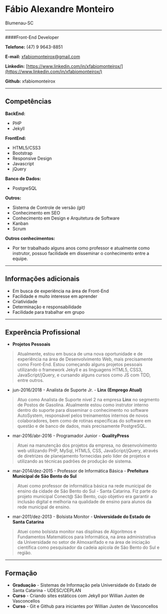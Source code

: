 # Fábio Alexandre Monteiro
Blumenau-SC

---

####Front-End Developer

**Telefone:** (47) 9 9643-8851

**E-mail:** xfabiomonteirox@gmail.com

**Linkedin:** [https://www.linkedin.com/in/xfabiomonteirox/](https://www.linkedin.com/in/xfabiomonteirox/)

**Github:** xfabiomonteirox


---

## Competências

**BackEnd:**
* PHP
* Jekyll

**FrontEnd:**
* HTML5/CSS3
* Bootstrap
* Responsive Design
* Javascript
* jQuery


**Banco de Dados:**
* PostgreSQL


**Outros:**
* Sistema de Controle de versão *(git)*
* Conhecimento em SEO
* Conhecimento em Design e Arquitetura de Software
* Kanban
* Scrum


**Outros conhecimentos:**
* Por ter trabalhado alguns anos como professor e atualmente como instrutor, possuo facilidade em disseminar o conhecimento entre a equipe.

---

## Informações adicionais

* Em busca de experiência na área de Front-End
* Facilidade e muito interesse em aprender
* Criatividade
* Determinação e responsabilidade
* Facilidade para trabalhar em grupo

---

## Experência Profissional

* **Projetos Pessoais**
> Atualmente, estou em busca de uma nova oportunidade e de experiência na área de Desenvolvimento Web, mais precisamente como Front-End. Estou começando alguns projetos pessoais utilizando o framework Jekyll e as linguagens HTML5, CSS3, JavaScript/jQuery, e cursando alguns cursos como JS com TDD, entre outros.

* jun-2016/2018 - Analista de Suporte Jr. - **Linx**  **(Emprego Atual)**
> Atuo como Analista de Suporte nível 2 na empresa **Linx** no segmento de Postos de Gasolina. Atualmente estou como instrutor interno dentro do suporte para disseminar o conhecimento no software AutoSystem, responsável pelos treinamentos internos de novos colaboradores, bem como de rotinas específicas do software em questão e de banco de dados, mais precisamente PostgreSQL.

* mar-2016/abr-2016 - Programador Junior - **QualityPress**
> Atuei na manutenção dos projetos da empresa, no desenvolvimento web utilizando PHP, MySql, HTML5, CSS, JavaScript/jQuery, através de diretrizes de planejamento fornecidas pelo líder de projetos e utilizando as técnicas padrões de produção de sistema.

* mar-2014/dez-2015 - Professor de Informática Básica - **Prefeitura Municipal de São Bento do Sul**
> Atuei como professor de informática básica na rede municipal de ensino da cidade de São Bento do Sul - Santa Catarina. Fiz parte do projeto municipal Conect@ São Bento, cujo objetivo era garantir a inclusão digital e melhoria na qualidade de ensino para alunos da rede municipal de ensino.

* mar-2011/dez-2013 - Bolsista Monitor - **Universidade do Estado de Santa Catarina**
> Atuei como bolsista monitor nas displinas de Algoritmos e Fundamentos Matemáticos para Informática, na área administrativa da Universidade no setor de Almoxarifado e na área de iniciação científica como pesquisador da cadeia apícola de São Bento do Sul e região.

---

## Formação

* **Graduação** - Sistemas de Informação pela Universidade do Estado de Santa Catarina - UDESC/CEPLAN
* **Curso** - Criando sites estáticos com Jekyll por Willian Justen de Vasconcellos
* **Curso** - Git e Github para iniciantes por Willian Justen de Vasconcellos